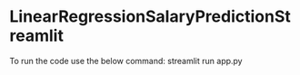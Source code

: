 # LinearRegressionSalaryPredictionStreamlit
To run the code use the below command:
streamlit run app.py

